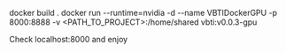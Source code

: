 docker build .
docker run --runtime=nvidia -d --name VBTIDockerGPU -p 8000:8888 -v <PATH_TO_PROJECT>:/home/shared vbti:v0.0.3-gpu

Check localhost:8000 and enjoy
